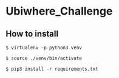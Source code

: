 # Ubiwhere_Challenge

## How to install

`$ virtualenv -p python3 venv`

`$ source ./venv/bin/activate`

`$ pip3 install -r requirements.txt`

